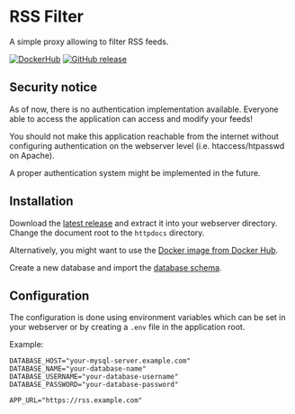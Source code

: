 # RSS Filter

A simple proxy allowing to filter RSS feeds.

[![DockerHub](https://img.shields.io/badge/download-DockerHub-blue?logo=docker)](https://hub.docker.com/r/programie/rssfilter)
[![GitHub release](https://img.shields.io/github/v/release/Programie/RSSFilter)](https://github.com/Programie/RSSFilter/releases/latest)

## Security notice

As of now, there is no authentication implementation available. Everyone able to access the application can access and modify your feeds!

You should not make this application reachable from the internet without configuring authentication on the webserver level (i.e. htaccess/htpasswd on Apache).

A proper authentication system might be implemented in the future.

## Installation

Download the [latest release](https://github.com/Programie/RSSFilter/releases/latest) and extract it into your webserver directory. Change the document root to the `httpdocs` directory.

Alternatively, you might want to use the [Docker image from Docker Hub](https://hub.docker.com/r/programie/rssfilter).

Create a new database and import the [database schema](database.sql).

## Configuration

The configuration is done using environment variables which can be set in your webserver or by creating a `.env` file in the application root.

Example:

```dotenv
DATABASE_HOST="your-mysql-server.example.com"
DATABASE_NAME="your-database-name"
DATABASE_USERNAME="your-database-username"
DATABASE_PASSWORD="your-database-password"

APP_URL="https://rss.example.com"
```